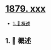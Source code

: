 # [1879. xxx](https://github.com/Tdahuyou/TNotes.leetcode/tree/main/notes/1879.%20xxx)

<!-- region:toc -->

- [1. 📝 概述](#1--概述)

<!-- endregion:toc -->

## 1. 📝 概述
